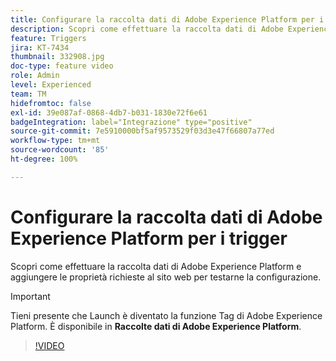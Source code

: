 ```yaml
---
title: Configurare la raccolta dati di Adobe Experience Platform per i trigger
description: Scopri come effettuare la raccolta dati di Adobe Experience Platform e aggiungere le proprietà richieste al sito web per testarne la configurazione.
feature: Triggers
jira: KT-7434
thumbnail: 332908.jpg
doc-type: feature video
role: Admin
level: Experienced
team: TM
hidefromtoc: false
exl-id: 39e087af-0868-4db7-b031-1830e72f6e61
badgeIntegration: label="Integrazione" type="positive"
source-git-commit: 7e5910000bf5af9573529f03d3e47f66807a77ed
workflow-type: tm+mt
source-wordcount: '85'
ht-degree: 100%

---
```


# Configurare la raccolta dati di Adobe Experience Platform per i trigger

Scopri come effettuare la raccolta dati di Adobe Experience Platform e aggiungere le proprietà richieste al sito web per testarne la configurazione.

>[!IMPORTANT]
>
> Tieni presente che Launch è diventato la funzione Tag di Adobe Experience Platform. È disponibile in **Raccolte dati di Adobe Experience Platform**.

>[!VIDEO](https://video.tv.adobe.com/v/332908?quality=12&learn=on)

